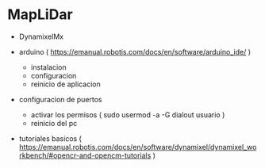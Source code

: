 # MapLiDar

- DynamixelMx

- arduino ( https://emanual.robotis.com/docs/en/software/arduino_ide/ )

  - instalacion
  - configuracion
  - reinicio de aplicacion

- configuracion de puertos

  - activar los permisos ( sudo usermod -a -G dialout usuario )
  - reinicio del pc

- tutoriales basicos ( https://emanual.robotis.com/docs/en/software/dynamixel/dynamixel_workbench/#opencr-and-opencm-tutorials )
